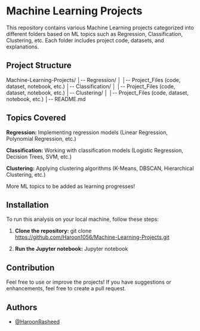 # Machine Learning Projects
This repository contains various Machine Learning projects categorized into different folders based on ML topics such as Regression, Classification, Clustering, etc. Each folder includes project code, datasets, and explanations.

## Project Structure

Machine-Learning-Projects/
│-- Regression/
│   │-- Project_Files (code, dataset, notebook, etc.)
│-- Classification/
│   │-- Project_Files (code, dataset, notebook, etc.)
│-- Clustering/
│   │-- Project_Files (code, dataset, notebook, etc.)
│-- README.md

## Topics Covered

**Regression:** Implementing regression models (Linear Regression, Polynomial Regression, etc.)

**Classification:** Working with classification models (Logistic Regression, Decision Trees, SVM, etc.)

**Clustering:** Applying clustering algorithms (K-Means, DBSCAN, Hierarchical Clustering, etc.)

More ML topics to be added as learning progresses!

## Installation
To run this analysis on your local machine, follow these steps:

1. **Clone the repository:**
git clone https://github.com/Haroon1056/Machine-Learning-Projects.git

2. **Run the Jupyter notebook:**
Jupyter notebook

## Contribution

Feel free to use or improve the projects! If you have suggestions or enhancements, feel free to create a pull request.


## Authors

- [@HaroonRasheed](https://github.com/Haroon1056)

